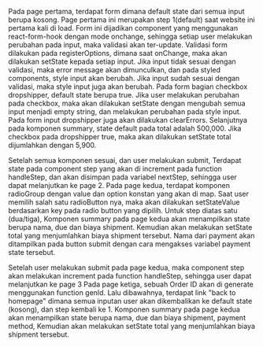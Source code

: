 Pada page pertama, terdapat form dimana default state dari semua input berupa kosong. Page pertama ini merupakan step 1(default) saat website ini pertama kali di load.
Form ini dijadikan component yang menggunakan react-form-hook dengan mode onchange, sehingga setiap user melakukan perubahan pada input, maka validasi akan ter-update. Validasi form dilakukan pada registerOptions, dimana saat onChange, maka akan dilakukan setState kepada setiap input.
Jika input tidak sesuai dengan validasi, maka error message akan dimunculkan, dan pada styled components, style input akan berubah. Jika input sudah sesuai dengan validasi, maka style input juga akan berubah.
Pada form bagian checkbox dropshipper, default state berupa true. Jika user melakukan perubahan pada checkbox, maka akan dilakukan setState dengan mengubah semua input menjadi empty string, dan melakukan perubahan pada style input. Pada form input dropshipper juga akan dilakukan clearErrors.
Selanjutnya pada komponen summary, state default pada total adalah 500,000. Jika checkbox pada dropshipper true, maka akan dilakukan setState total dijumlahkan dengan 5,900.

Setelah semua komponen sesuai, dan user melakukan submit, Terdapat state pada component step yang akan di increment pada function handleStep, dan akan disimpan pada variabel nextStep, sehingga user dapat melanjutkan ke page 2.
Pada page kedua, terdapat komponen radioGroup dengan value dan option konstan yang akan di map. Saat user memilih salah satu radioButton nya, maka akan dilakukan setStateValue berdasarkan key pada radio button yang dipilih.
Untuk step diatas satu (dua/tiga), Komponen summary pada page kedua akan menampilkan state berupa nama, due dan biaya shipment. Kemudian akan melakukan setState total yang menjumlahkan biaya shipment tersebut. Nama dari payment akan ditampilkan pada button submit dengan cara mengakses variabel payment state tersebut.

Setelah user melakukan submit pada page kedua, maka component step akan melakukan increment pada function handleStep, sehingga user dapat melanjutkan ke page 3
Pada page ketiga, sebuah Order ID akan di generate menggunakan function genId. Lalu dibawahnya, terdapat link "back to homepage" dimana semua inputan user akan dikembalikan ke default state (kosong), dan step kembali ke 1.
Komponen summary pada page kedua akan menampilkan state berupa nama, due dan biaya shipment, payment method, Kemudian akan melakukan setState total yang menjumlahkan biaya shipment tersebut.
